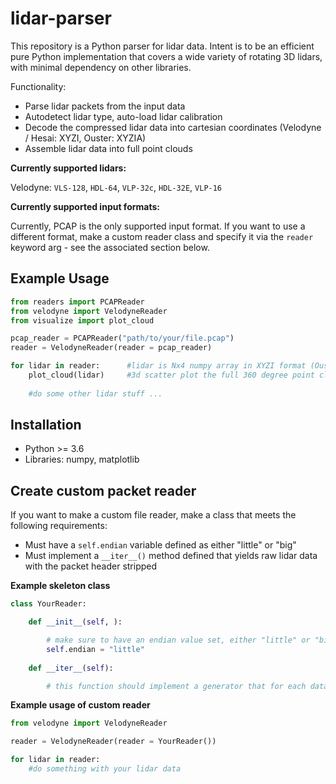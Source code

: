 # lidar-parser

This repository is a Python parser for lidar data. Intent is to be an efficient pure Python implementation that covers a wide variety of rotating 3D lidars, with minimal dependency on other libraries.

Functionality:
- Parse lidar packets from the input data
- Autodetect lidar type, auto-load lidar calibration
- Decode the compressed lidar data into cartesian coordinates (Velodyne / Hesai: XYZI, Ouster: XYZIA)
- Assemble lidar data into full point clouds

**Currently supported lidars:**

Velodyne: `VLS-128`, `HDL-64`, `VLP-32c`, `HDL-32E`, `VLP-16`

**Currently supported input formats:**

Currently, PCAP is the only supported input format. If you want to use a different format, make a custom reader class and specify it via the `reader` keyword arg - see the associated section below.

## Example Usage

``` python
from readers import PCAPReader
from velodyne import VelodyneReader
from visualize import plot_cloud

pcap_reader = PCAPReader("path/to/your/file.pcap")
reader = VelodyneReader(reader = pcap_reader)

for lidar in reader:      #lidar is Nx4 numpy array in XYZI format (Ouster is Nx5)
    plot_cloud(lidar)     #3d scatter plot the full 360 degree point cloud
    
    #do some other lidar stuff ...
```

## Installation

- Python >= 3.6
- Libraries: numpy, matplotlib

## Create custom packet reader

If you want to make a custom file reader, make a class that meets the following requirements:
- Must have a `self.endian` variable defined as either "little" or "big"
- Must implement a `__iter__()` method defined that yields raw lidar data with the packet header stripped

**Example skeleton class**
``` python
class YourReader:

    def __init__(self, ):

        # make sure to have an endian value set, either "little" or "big"
        self.endian = "little"
    
    def __iter__(self):

        # this function should implement a generator that for each data packet, strip the header and yield only the lidar data
```

**Example usage of custom reader**

``` python
from velodyne import VelodyneReader

reader = VelodyneReader(reader = YourReader())

for lidar in reader:
    #do something with your lidar data
```
